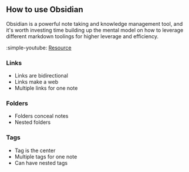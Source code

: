 ## How to use Obsidian

Obsidian is a powerful note taking and knowledge management tool, and it's worth investing time building up the mental model on how to leverage different markdown toolings for higher leverage and efficiency. 


:simple-youtube: [Resource](https://www.youtube.com/watch?v=fwO8LzH9q3I)

### Links
- Links are bidirectional
- Links make a web
- Multiple links for one note
### Folders 
- Folders conceal notes
- Nested folders
### Tags
- Tag is the center
- Multiple tags for one note
- Can have nested tags
